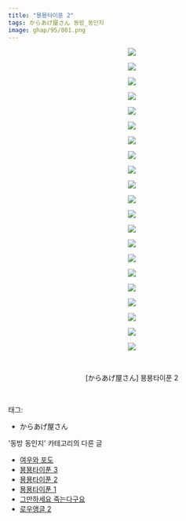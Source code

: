 ```yaml
---
title: "묭묭타이푼 2"
tags: からあげ屋さん 동방_동인지
image: ghap/95/001.png
---
```

<div class="article">
<p style="text-align: center; clear: none; float: none;"><img src="{{ site.nasurl }}/ghap/95/001.png"/></p>
<p style="text-align: center; clear: none; float: none;"><img src="{{ site.nasurl }}/ghap/95/002.png"/></p>
<p style="text-align: center; clear: none; float: none;"><img src="{{ site.nasurl }}/ghap/95/003.png"/></p>
<p style="text-align: center; clear: none; float: none;"><img src="{{ site.nasurl }}/ghap/95/004.png"/></p>
<p style="text-align: center; clear: none; float: none;"><img src="{{ site.nasurl }}/ghap/95/005.png"/></p>
<p style="text-align: center; clear: none; float: none;"><img src="{{ site.nasurl }}/ghap/95/006.png"/></p>
<p style="text-align: center; clear: none; float: none;"><img src="{{ site.nasurl }}/ghap/95/007.png"/></p>
<p style="text-align: center; clear: none; float: none;"><img src="{{ site.nasurl }}/ghap/95/008.png"/></p>
<p style="text-align: center; clear: none; float: none;"><img src="{{ site.nasurl }}/ghap/95/009.png"/></p>
<p style="text-align: center; clear: none; float: none;"><img src="{{ site.nasurl }}/ghap/95/010.png"/></p>
<p style="text-align: center; clear: none; float: none;"><img src="{{ site.nasurl }}/ghap/95/011.png"/></p>
<p style="text-align: center; clear: none; float: none;"><img src="{{ site.nasurl }}/ghap/95/012.png"/></p>
<p style="text-align: center; clear: none; float: none;"><img src="{{ site.nasurl }}/ghap/95/013.png"/></p>
<p style="text-align: center; clear: none; float: none;"><img src="{{ site.nasurl }}/ghap/95/014.png"/></p>
<p style="text-align: center; clear: none; float: none;"><img src="{{ site.nasurl }}/ghap/95/015.png"/></p>
<p style="text-align: center; clear: none; float: none;"><img src="{{ site.nasurl }}/ghap/95/016.png"/></p>
<p style="text-align: center; clear: none; float: none;"><img src="{{ site.nasurl }}/ghap/95/017.png"/></p>
<p style="text-align: center; clear: none; float: none;"><img src="{{ site.nasurl }}/ghap/95/018.png"/></p>
<p style="text-align: center; clear: none; float: none;"><img src="{{ site.nasurl }}/ghap/95/019.png"/></p>
<p style="text-align: center; clear: none; float: none;"><img src="{{ site.nasurl }}/ghap/95/020.png"/></p>
<p style="text-align: center; clear: none; float: none;"><img src="{{ site.nasurl }}/ghap/95/021.png"/></p>
<p style="text-align: center; clear: none; float: none;"><br/></p>
<p style="text-align: center; clear: none; float: none;">[からあげ屋さん] 묭묭타이푼 2</p>
<p><br/></p>
</div><div class="tagTrail">
<p>태그: </p>
<ul>
<li>からあげ屋さん</li>
</ul>
</div><div class="another">
<p>'동방 동인지' 카테고리의 다른 글</p>
<ul>
<li><a href="/2016-06-16-ghap_97">여우와 포도</a></li>
<li><a href="/2016-06-16-ghap_96">묭묭타이푼 3</a></li>
<li><a href="/2016-06-16-ghap_95">묭묭타이푼 2</a></li>
<li><a href="/2016-06-16-ghap_94">묭묭타이푼 1</a></li>
<li><a href="/2016-06-16-ghap_93">그만하세요 죽는다구요</a></li>
<li><a href="/2016-06-16-ghap_92">로우앵글 2</a></li>
</ul>
</div><div class="cb_module cb_fluid">
<div class="cb_wrt cb_profile">
</div><!-- commentList close -->
</div>